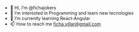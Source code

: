 - 👋 Hi, I’m @fichajokers
- 👀 I’m interested in Programming and learn new tecnologies
- 🌱 I’m currently learning React-Angular
- 📫 How to reach me ficha.villar@gmail.com

<!---
fichajokers/fichajokers is a ✨ special ✨ repository because its `README.md` (this file) appears on your GitHub profile.
You can click the Preview link to take a look at your changes.
--->
